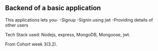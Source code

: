 ## Backend of a basic application
This applications lets you-
-Signup 
-Signin using jwt
-Providing details of other users

Tech Stack used: Nodejs, express, MongoDB, Mongoose, jwt. 

From Cohort week 3(3.2).